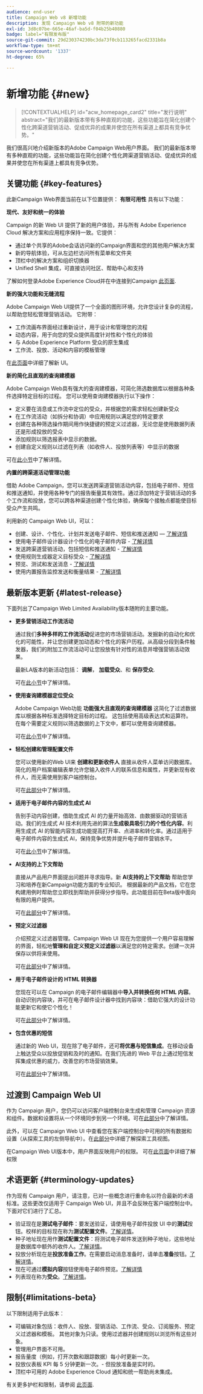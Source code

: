 ```yaml
---
audience: end-user
title: Campaign Web v8 新增功能
description: 发现 Campaign Web v8 附带的新功能
exl-id: 3d8c07be-665e-46af-ba5d-f04b25b40880
badge: label="有限发布版"
source-git-commit: 29d230374230bc3da73f0cb113265facd2331b8a
workflow-type: tm+mt
source-wordcount: '1337'
ht-degree: 65%

---
```



# 新增功能 {#new}

>[!CONTEXTUALHELP]
>id="acw_homepage_card2"
>title="发行说明"
>abstract="我们的最新版本带有多种直观的功能，这些功能旨在简化创建个性化跨渠道营销活动、促成优异的成果并使您在所有渠道上都具有竞争优势。"


我们很高兴地介绍新版本的Adobe Campaign Web用户界面。 我们的最新版本带有多种直观的功能，这些功能旨在简化创建个性化跨渠道营销活动、促成优异的成果并使您在所有渠道上都具有竞争优势。

## 关键功能 {#key-features}

此新Campaign Web界面当前在以下位置提供： **有限可用性** 具有以下功能：

**现代、友好和统一的体验**

Campaign 的新 Web UI 提供了新的用户体验，并与所有 Adobe Experience Cloud 解决方案和应用程序保持一致。它提供：

* 通过单个共享的Adobe会话访问新的Campaign界面和您的其他用户解决方案
* 新的导航体验，可从左边栏访问所有菜单和文件夹
* 顶栏中的解决方案和组织切换器
* Unified Shell 集成，可直接访问社区、帮助中心和支持

了解如何登录Adobe Experience Cloud并在中连接到Campaign [此页面](../get-started/connect-to-campaign.md).


**新的强大功能和无缝流程**

Adobe Campaign Web UI提供了一个全面的图形环境，允许您设计复杂的流程，以帮助您轻松管理营销活动。 它附带：

* 工作流画布界面经过重新设计，用于设计和管理您的流程
* 动态内容，用于向您的受众提供高度针对性和个性化的体验
* 与 Adobe Experience Platform 受众的原生集成
* 工作流、投放、活动和内容的模板管理

在[此页面](../get-started/user-interface.md)中详细了解新 UI。

**新的简化且直观的查询建模器**

Adobe Campaign Web具有强大的查询建模器，可简化筛选数据库以根据各种条件选择特定目标的过程。 您可以使用查询建模器执行以下操作：

* 定义要在消息或工作流中定位的受众，并根据您的需求轻松创建新受众
* 在工作流活动（如拆分和协调）中应用规则以满足您的特定要求
* 创建在各种筛选操作期间用作快捷键的预定义过滤器，无论您是使用数据列表还是形成投放的受众
* 添加规则以筛选报表中显示的数据。
* 创建自定义规则以过滤在列表（如收件人、投放列表等）中显示的数据

可在[此小节](../query/query-modeler-overview.md)中了解详情。


**内置的跨渠道活动管理功能**

借助 Adobe Campaign，您可以发送跨渠道营销活动内容，包括电子邮件、短信和推送通知，并使用各种专门的报告衡量其有效性。通过添加特定于营销活动的多个工作流和投放，您可以跨各种渠道创建个性化体验，确保每个接触点都能使目标受众产生共鸣。

利用新的 Campaign Web UI，可以：

* 创建、设计、个性化、计划并发送电子邮件、短信和推送通知 —  [了解详情](../msg/gs-messages.md)
* 使用电子邮件设计器设计个性化的电子邮件内容 - [了解详情](../content/edit-content.md)
* 发送跨渠道营销活动，包括短信和推送通知 - [了解详情](../workflows/activities/channels.md)
* 使用规则生成器定义目标受众 - [了解详情](../audience/about-recipients.md)
* 预览、测试和发送消息 - [了解详情](../monitor/prepare-send.md)
* 使用内置报告监控发送和衡量结果 - [了解详情](../reporting/delivery-reports.md)


## 最新版本更新 {#latest-release}

下面列出了Campaign Web Limited Availability版本随附的主要功能。

* **更多营销活动工作流活动**

  通过我们&#x200B;**多种多样的工作流活动**&#x200B;促进您的市场营销活动。发掘新的自动化和优化的可能性，并让您创建更加动态和个性化的客户历程。从高级分段到条件触发器，我们的附加工作流活动可让您投放有针对性的消息并增强营销活动效果。

  最新LA版本的新活动包括： **调解**， **加载受众**、和 **保存受众**.

  可在[此小节](../workflows/gs-workflows.md)中了解详情。


* **使用查询建模器定位受众**

  Adobe Campaign Web功能 **功能强大且直观的查询建模器** 这简化了过滤数据库以根据各种标准选择特定目标的过程。 这包括使用高级表达式和运算符。 在每个需要定义规则以筛选数据的上下文中，都可以使用查询建模器。

  可在[此小节](../query/query-modeler-overview.md)中了解详情。

* **轻松创建和管理配置文件**

  您可以使用新的Web UI来 **创建和更新收件人** 直接从收件人菜单访问数据库。 简化的用户档案编辑表单允许您输入收件人的联系信息和属性，并更新现有收件人，而无需使用到客户端控制台。

  可在[此部分](../audience/about-recipients.md)中了解详情。

<!--
* Adobe Experience Manager (AEM) Integration
    
    With our AEM integration extended to web UI, you can easily manage assets and synchronize full HTML templates, empowering you to create captivating digital experiences without any hassle. 
    
    Elevate and streamline your content management capabilities on the web UI with this integration to boost productivity.
-->

* **适用于电子邮件内容的生成式 AI**

  告别手动内容创建，借助生成式 AI 的力量开始高效、由数据驱动的营销活动。我们的生成式 AI 技术利用先进的算法&#x200B;**生成极具吸引力的个性化内容**。利用生成式 AI 的智能内容生成功能提高打开率、点进率和转化率。通过适用于电子邮件内容的生成式 AI，保持竞争优势并提升电子邮件营销水平。

  可在[此小节](../content/generative-gs.md)中了解详情。


* **AI支持的上下文帮助**

  直接从产品用户界面提出问题并寻求指导。新 **AI支持的上下文帮助** 帮助您学习和培养在新Campaign功能方面的专业知识。 根据最新的产品文档，它在您构建用例时帮助您立即找到帮助并获得分步指导。此功能目前在Beta版中面向有限的用户提供。

  可在[此部分](../get-started/using-ai.md)中了解详情。

* **预定义过滤器**

  介绍预定义过滤器管理。Campaign Web UI 现在为您提供一个用户容易理解的界面，轻松地&#x200B;**管理和自定义预定义过滤器**&#x200B;以满足您的特定需求。创建一次并保存以供将来使用。

  可在[此部分](../get-started/predefined-filters.md)中了解详情。

* **用于电子邮件设计的 HTML 转换器**

  您现在可以在 Campaign 的电子邮件编辑器中&#x200B;**导入并转换任何 HTML 内容**。自动识别内容块，并可在电子邮件设计器中找到内容块：借助它强大的设计功能更新它和使它个性化！

  可在[此部分](../content/existing-content.md)中了解详情。


* **包含优惠的短信**

  通过新的 Web UI，现在除了电子邮件，还可&#x200B;**将优惠与短信集成**。在移动设备上触达受众以投放促销和及时的通知。在我们先进的 Web 平台上通过短信发挥集成优惠的威力，改善您的市场营销效果。

  可在[此部分](../content/offers.md)中了解详情。

## 过渡到 Campaign Web UI

作为 Campaign 用户，您仍可以访问客户端控制台来生成和管理 Campaign 资源和组件。数据和设置将从一个环境同步到另一个环境。可在[此部分](../get-started/get-started.md#about-campaign-client-consoleac-client)中了解详情。

此外，可以在 Campaign Web UI 中查看您在客户端控制台中可用的所有数据和设置（从探索工具的左侧导航中）。在[此部分](../get-started/user-interface.md#explorer-user-interface-explorer)中详细了解探索工具视图。

在Campaign Web UI版本中，用户界面反映用户的权限。 可在[此页面](../get-started/permissions.md)中详细了解权限

## 术语更新 {#terminology-updates}

作为现有 Campaign 用户，请注意，已对一些概念进行重命名以符合最新的术语标准。这些更改仅适用于 Campaign Web UI，并且不会反映在客户端控制台中。下面对它们进行了汇总。

* 验证现在是&#x200B;**测试电子邮件**：要发送验证，请使用电子邮件投放 UI 中的&#x200B;**测试**&#x200B;按钮。校样的目标现在称为&#x200B;**测试配置文件**。[了解详情](../preview-test/test-deliveries.md)。
* 种子地址现在用作&#x200B;**测试配置文件**：将测试电子邮件发送到种子地址，这些地址是数据库中额外的收件人。[了解详情](../preview-test/test-deliveries.md)。
* 投放分析现在是&#x200B;**投放准备工作**。在需要启动消息准备时，请单击&#x200B;**准备**&#x200B;按钮。[了解详情](../monitor/prepare-send.md)。
* 现在可通过&#x200B;**模拟内容**&#x200B;按钮使用电子邮件预览。[了解详情](../preview-test/preview-test.md)
* 列表现在称为&#x200B;**受众**。[了解详情](../audience/about-recipients.md)。

## 限制{#limitations-beta}

以下限制适用于此版本：

* 可编辑对象包括：收件人、投放、营销活动、工作流、受众、订阅服务、预定义过滤器和模板。 其他对象为只读。使用过滤器并创建规则以浏览所有这些对象。
* 管理用户界面不可用。
* 报告量度（例如，打开次数和跟踪数据）每小时更新一次。
* 投放仪表板 KPI 每 5 分钟更新一次。- 但投放准备是实时的。
* 顶栏中可用的 Adobe Experience Cloud 通知和统一帮助尚未集成。

有关更多护栏和限制，请参阅 [此页面](../get-started/guardrails.md).